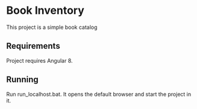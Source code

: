 # Book Inventory

This project is a simple book catalog

##  Requirements

Project requires Angular 8. 

## Running

Run run_localhost.bat. It opens the default browser and start the project in it.


